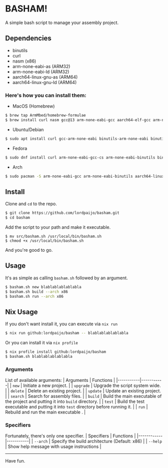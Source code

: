# BASHAM!

A simple bash script to manage your assembly project.

## Dependencies
- binutils
- curl
- nasm (x86)
- arm-none-eabi-as (ARM32)
- arm-none-eabi-ld (ARM32)
- aarch64-linux-gnu-as (ARM64)
- aarch64-linux-gnu-ld (ARM64)

### Here's how you can install them:
- MacOS (Homebrew)
```sh
$ brew tap ArmMbed/homebrew-formulae
$ brew install curl nasm gcc@13 arm-none-eabi-gcc aarch64-elf-gcc arm-none-eabi-binutils aarch64-linux-gnu-binutils
```

- Ubuntu/Debian
```sh
$ sudo apt install curl gcc-arm-none-eabi binutils-arm-none-eabi binutils-aarch64-linux-gnu
```

- Fedora
```sh
$ sudo dnf install curl arm-none-eabi-gcc-cs arm-none-eabi-binutils binutils-aarch64-linux-gnu
```

- Arch
```sh
$ sudo pacman -S arm-none-eabi-gcc arm-none-eabi-binutils aarch64-linux-gnu-binutils
```

## Install
Clone and `cd` to the repo.
```sh
$ git clone https://github.com/lordpaijo/basham.git
$ cd basham
```

Add the script to your path and make it executable.
```
$ mv src/basham.sh /usr/local/bin/basham.sh
$ chmod +x /usr/local/bin/basham.sh
```

And you're good to go.

## Usage

It's as simple as calling `basham.sh` followed by an argument.

```sh
$ basham.sh new blablablablablabla
$ basham.sh build --arch x86
$ basham.sh run --arch x86
```

## Nix Usage
If you don't want install it, you can execute via `nix run`
```sh
$ nix run github:lordpaijo/basham -- blablablablablabla
```
Or you can install it via `nix profile`
```sh
$ nix profile install github:lordpaijo/basham
$ basham.sh blablablablablabla
```

### Arguments

List of available arguments:
| Arguments | Functions |
|-----------|-----------|
| `new` | Initiate a new project. |
| `upgrade` | Upgrade the script system wide. |
| `delete` | Delete an existing project. |
| `update` | Update an existing project. |
| `search` | Search for assembly files. |
| `build` | Build the main executable of the project and putting it into `build` directory. |
| `test` | Build the test executable and putting it into `test` directory before running it. |
| `run` | Rebuild and run the main executable . |

### Specifiers

Fortunately, there's only one specifier.
| Specifiers | Functions |
|------------|-----------|
| `--arch`   | Specify the build architecture (Default: x86) |
| `--help`   | Show help message with usage instructions |

---

Have fun.
